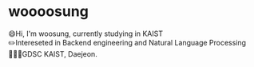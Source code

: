 # woooosung

:smile:Hi, I'm woosung, currently studying in KAIST<br/>
:pencil2:Intereseted in Backend engineering and Natural Language Processing<br/>
👨🏻‍💻GDSC KAIST, Daejeon.<br/>
